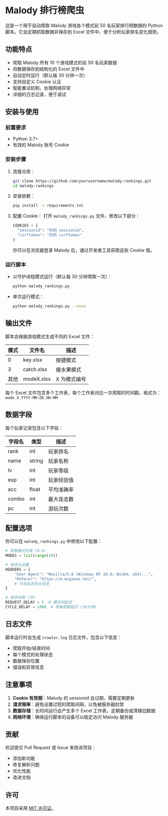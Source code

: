 # Malody 排行榜爬虫

这是一个用于自动爬取 Malody 游戏各个模式前 50 名玩家排行榜数据的 Python 脚本。它会定期抓取数据并保存到 Excel 文件中，便于分析玩家排名变化趋势。

## 功能特点

-  爬取 Malody 所有 10 个游戏模式的前 50 名玩家数据
-  将数据保存到结构化的 Excel 文件中
-  自动定时运行（默认每 30 分钟一次）
-  支持自定义 Cookie 认证
-  智能重试机制，处理网络异常
-  详细的日志记录，便于调试

## 安装与使用

### 前置要求

- Python 3.7+
- 有效的 Malody 账号 Cookie

### 安装步骤

1. 克隆仓库：
   ```bash
   git clone https://github.com/yourusername/malody-rankings.git
   cd malody-rankings
   ```

2. 安装依赖：
   ```bash
   pip install -r requirements.txt
   ```

3. 配置 Cookie：
   打开 `malody_rankings.py` 文件，修改以下部分：
   ```python
   COOKIES = {
     "sessionid": "你的 sessionid",
     "csrftoken": "你的 csrftoken"
   }
   ```
   你可以在浏览器登录 Malody 后，通过开发者工具获取这些 Cookie 值。

### 运行脚本

- 以守护进程模式运行（默认每 30 分钟爬取一次）：
  ```bash
  python malody_rankings.py
  ```

- 单次运行模式：
  ```bash
  python malody_rankings.py --once
  ```

## 输出文件

脚本会根据游戏模式生成不同的 Excel 文件：

| 模式 | 文件名       | 描述       |
|------|-------------|------------|
| 0    | key.xlsx    | 按键模式   |
| 3    | catch.xlsx  | 接水果模式 |
| 其他 | modeX.xlsx | X 为模式编号 |

每个 Excel 文件包含多个工作表，每个工作表对应一次爬取的时间戳，格式为：`mode_X_YYYY-MM-DD_HH-MM`

## 数据字段

每个玩家记录包含以下字段：

| 字段名 | 类型   | 描述         |
|--------|--------|--------------|
| rank   | int    | 玩家排名     |
| name   | string | 玩家名称     |
| lv     | int    | 玩家等级     |
| exp    | int    | 玩家经验值   |
| acc    | float  | 平均准确率   |
| combo  | int    | 最大连击数   |
| pc     | int    | 游玩次数     |

## 配置选项

你可以在 `malody_rankings.py` 中修改以下配置：

```python
# 爬取模式列表 (0-9)
MODES = list(range(10))

# 请求头设置
HEADERS = {
    "User-Agent": "Mozilla/5.0 (Windows NT 10.0; Win64; x64)...",
    "Referer": "https://m.mugzone.net/",
    # 可添加其他头信息
}

# 请求间隔 (秒)
REQUEST_DELAY = 5  # 模式间延迟
CYCLE_DELAY = 1800  # 爬取周期延迟 (30分钟)
```

## 日志文件

脚本运行时会生成 `crawler.log` 日志文件，包含以下信息：
- 爬取开始/结束时间
- 每个模式的处理状态
- 数据保存位置
- 错误和异常信息

## 注意事项

1. **Cookie 有效期**：Malody 的 sessionid 会过期，需要定期更新
2. **请求频率**：避免设置过短的爬取间隔，以免被服务器封禁
3. **数据存储**：长时间运行会产生多个 Excel 工作表，定期备份或清理旧数据
4. **网络环境**：确保运行脚本的设备可以稳定访问 Malody 服务器

## 贡献

欢迎提交 Pull Request 或 Issue 来改进项目：
- 添加新功能
- 修复解析问题
- 优化性能
- 改进文档

## 许可

本项目采用 [MIT 许可证](LICENSE)。
